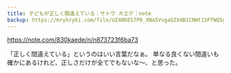 ```yaml
---
title: 子どもが正しく間違えている｜サトウ カエデ｜note
backup: https://mryhryki.com/file/UZ4RKE57P0_XNa5VvgaGZXdB1CNWt15PfWQSgOdgAwYDwI8I.html
---
```


https://note.com/830kaede/n/n873723f6ba73

「正しく間違えている」というのはいい言葉だなぁ。
単なる良くない間違いも確かにあるけれど、正しさだけが全てでもないな〜、と思った。
